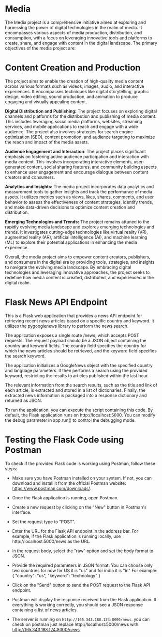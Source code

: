 # Media
The  Media project is a comprehensive initiative aimed at exploring and harnessing the power of digital technologies in the realm of media. It encompasses various aspects of  media production, distribution, and consumption, with a focus on leveraging innovative tools and platforms to create, share, and engage with content in the digital landscape.
The primary objectives of the media project are:

# Content Creation and Production
The project aims to enable the creation of high-quality media content across various formats such as videos, images, audio, and interactive experiences. It encompasses techniques like digital storytelling, graphic design, video editing, sound production, and animation to produce engaging and visually appealing content.

**Digital Distribution and Publishing:**
The project focuses on exploring digital channels and platforms for the distribution and publishing of media content. This includes leveraging social media platforms, websites, streaming services, and mobile applications to reach and engage with a wide audience. The project also involves strategies for search engine optimization (SEO), content promotion, and audience targeting to maximize the reach and impact of the media assets.

**Audience Engagement and Interaction:** 
The project places significant emphasis on fostering active audience participation and interaction with media content. This involves incorporating interactive elements, user-generated content, social sharing features, and community building aspects to enhance user engagement and encourage dialogue between content creators and consumers.

**Analytics and Insights:** 
The media project incorporates data analytics and measurement tools to gather insights and track the performance of media assets. It utilizes metrics such as views, likes, shares, comments, and user behavior to assess the effectiveness of content strategies, identify trends, and make data-driven decisions to optimize content creation and distribution.

**Emerging Technologies and Trends:** 
The project remains attuned to the rapidly evolving media landscape and explores emerging technologies and trends. It investigates cutting-edge technologies like virtual reality (VR), augmented reality (AR), artificial intelligence (AI), and machine learning (ML) to explore their potential applications in enhancing the media experience.

Overall, the media project aims to empower content creators, publishers, and consumers in the digital era by providing tools, strategies, and insights to navigate the evolving media landscape. By embracing digital technologies and leveraging innovative approaches, the project seeks to redefine how media content is created, distributed, and experienced in the digital realm.

# Flask News API Endpoint

This is a Flask web application that provides a news API endpoint for retrieving recent news articles based on a specific country and keyword. It utilizes the pygooglenews library to perform the news search.

The application exposes a single route /news, which accepts POST requests. The request payload should be a JSON object containing the country and keyword fields. The country field specifies the country for which the news articles should be retrieved, and the keyword field specifies the search keyword.

The application initializes a GoogleNews object with the specified country and language parameters. It then performs a search using the provided keyword, restricting the results to articles published within the last hour.

The relevant information from the search results, such as the title and link of each article, is extracted and stored in a list of dictionaries. Finally, the extracted news information is packaged into a response dictionary and returned as JSON.

To run the application, you can execute the script containing this code. By default, the Flask application runs on http://localhost:5000. You can modify the debug parameter in app.run() to control the debugging mode.

# Testing the Flask Code using Postman

To check if the provided Flask code is working using Postman, follow these steps:

* Make sure you have Postman installed on your system. If not, you can download and install it from the official Postman website: https://www.postman.com/downloads/.

* Once the Flask application is running, open Postman.

* Create a new request by clicking on the "New" button in Postman's interface.

* Set the request type to "POST".

* Enter the URL for the Flask API endpoint in the address bar. For example, if the Flask application is running locally, use http://localhost:5000/news as the URL.

* In the request body, select the "raw" option and set the body format to JSON.

* Provide the required parameters in JSON format. You can choose only two countries for now for US it is "us" and for india it is "in" For example:
{
  "country": "us",
  "keyword": "technology"
}
* Click on the "Send" button to send the POST request to the Flask API endpoint.

* Postman will display the response received from the Flask application. If everything is working correctly, you should see a JSON response containing a list of news articles.
* The server is running on `http://165.343.188.124:8000/news`. you can check on postman just replace  http://localhost:5000/news with http://165.343.188.124:8000/news







